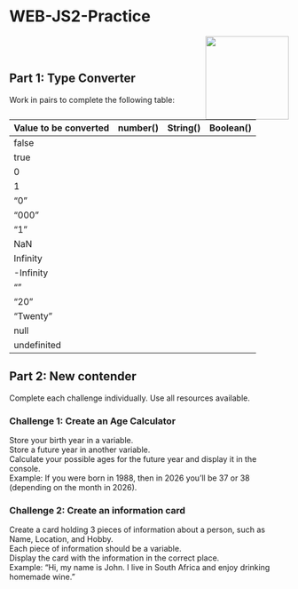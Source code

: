 # WEB-JS2-Practice

<img align="right" width="150" height="150" src="https://media-exp1.licdn.com/dms/image/C4E0BAQF7BYCCZt5epw/company-logo_200_200/0?e=2159024400&v=beta&t=qUAFP9bUgBEEXGVQYpUXW1J_OiP8e0r4rFBpqp8OrxA">


 <br/>
 <br/>


## Part 1: Type Converter

Work in pairs to complete the following table:

| Value to be converted | number() | String() | Boolean() |
|-----------------------|----------|----------|-----------|
| false                 |          |          |           |
| true                  |          |          |           |
| 0                     |          |          |           |
| 1                     |          |          |           |
| “0”                   |          |          |           |
| “000”                 |          |          |           |
| “1”                   |          |          |           |
| NaN                   |          |          |           |
| Infinity              |          |          |           |
| -Infinity             |          |          |           |
| “”                    |          |          |           |
| “20”                  |          |          |           |
| “Twenty”              |          |          |           |
| null                  |          |          |           |
| undefinited           |          |          |           |


## Part 2:  New contender

Complete each challenge individually. Use all resources available. 

### Challenge 1: Create an Age Calculator

Store your birth year in a variable.<br>
Store a future year in another variable. <br>
Calculate your possible ages for the future year and display it in the console. <br>
Example: If you were born in 1988, then in 2026 you’ll be 37 or 38 (depending on the month in 2026).



### Challenge 2: Create an information card

Create a card holding 3 pieces of information about a person, such as Name, Location, and Hobby.<br>
Each piece of information should be a variable.<br>
Display the card with the information in the correct place.<br>
Example: “Hi, my name is John. I live in South Africa and enjoy drinking homemade wine.”<br>

